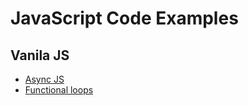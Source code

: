 # JavaScript Code Examples

## Vanila JS
- [Async JS](https://github.com/rkutsel/JavaScript-Examples/blob/main/vanila-js/async.js)
- [Functional loops](https://github.com/rkutsel/JavaScript-Examples/blob/main/vanila-js/functional-loops.js)
